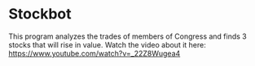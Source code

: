 # Stockbot
This program analyzes the trades of members of Congress and finds 3 stocks that will rise in value. 
Watch the video about it here: https://www.youtube.com/watch?v=_22Z8Wugea4
